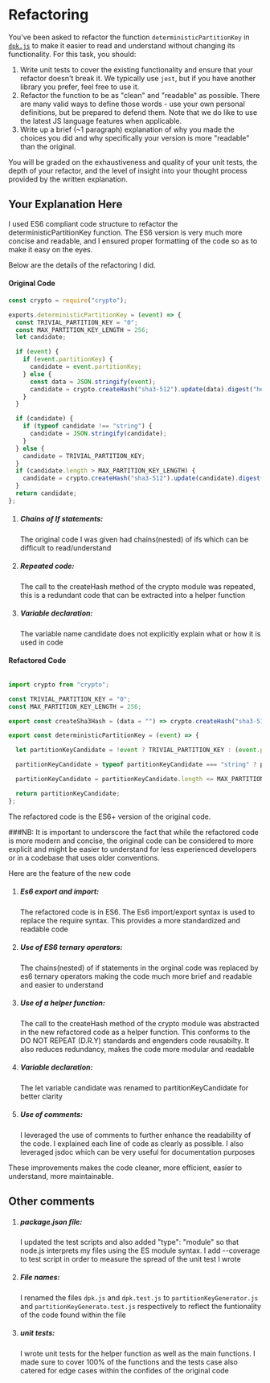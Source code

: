 # Refactoring

You've been asked to refactor the function `deterministicPartitionKey` in [`dpk.js`](dpk.js) to make it easier to read and understand without changing its functionality. For this task, you should:

1. Write unit tests to cover the existing functionality and ensure that your refactor doesn't break it. We typically use `jest`, but if you have another library you prefer, feel free to use it.
2. Refactor the function to be as "clean" and "readable" as possible. There are many valid ways to define those words - use your own personal definitions, but be prepared to defend them. Note that we do like to use the latest JS language features when applicable.
3. Write up a brief (~1 paragraph) explanation of why you made the choices you did and why specifically your version is more "readable" than the original.

You will be graded on the exhaustiveness and quality of your unit tests, the depth of your refactor, and the level of insight into your thought process provided by the written explanation.

## Your Explanation Here

I used ES6 compliant code structure to refactor the deterministicPartitionKey function. The ES6 version is very much more concise and readable, and I ensured proper formatting of the code so as to make it easy on the eyes.

Below are the details of the refactoring I did.

#### Original Code

```javascript
const crypto = require("crypto");

exports.deterministicPartitionKey = (event) => {
  const TRIVIAL_PARTITION_KEY = "0";
  const MAX_PARTITION_KEY_LENGTH = 256;
  let candidate;

  if (event) {
    if (event.partitionKey) {
      candidate = event.partitionKey;
    } else {
      const data = JSON.stringify(event);
      candidate = crypto.createHash("sha3-512").update(data).digest("hex");
    }
  }

  if (candidate) {
    if (typeof candidate !== "string") {
      candidate = JSON.stringify(candidate);
    }
  } else {
    candidate = TRIVIAL_PARTITION_KEY;
  }
  if (candidate.length > MAX_PARTITION_KEY_LENGTH) {
    candidate = crypto.createHash("sha3-512").update(candidate).digest("hex");
  }
  return candidate;
};


```

1. ##### Chains of If statements:
    The original code I was given had chains(nested) of ifs which can be difficult to read/understand

2. ##### Repeated code:
    The call to the createHash method of the crypto module was repeated, this is a redundant code that can be extracted into a helper function

3. ##### Variable declaration:
    The variable name candidate does not explicitly explain what or how it is used in code

#### Refactored Code

```javascript

import crypto from "crypto";

const TRIVIAL_PARTITION_KEY = "0";
const MAX_PARTITION_KEY_LENGTH = 256;

export const createSha3Hash = (data = "") => crypto.createHash("sha3-512").update(data).digest("hex");

export const deterministicPartitionKey = (event) => {

  let partitionKeyCandidate = !event ? TRIVIAL_PARTITION_KEY : (event.partitionKey || createSha3Hash(JSON.stringify(event)));

  partitionKeyCandidate = typeof partitionKeyCandidate === "string" ? partitionKeyCandidate : JSON.stringify(partitionKeyCandidate);

  partitionKeyCandidate = partitionKeyCandidate.length <= MAX_PARTITION_KEY_LENGTH ? partitionKeyCandidate : createSha3Hash(partitionKeyCandidate);

  return partitionKeyCandidate;
};


```

The refactored code is the ES6+ version of the original code. 

###NB:
It is important to underscore the fact that while the refactored code is more modern and concise, the original code can be considered to more explicit and might be easier to understand for less experienced developers or in a codebase that uses older conventions.

Here are the feature of the new code


1. ##### Es6 export and import:
    The refactored code is in ES6. The Es6 import/export syntax is used to replace the require syntax. This provides a more standardized and readable code

2. ##### Use of ES6 ternary operators:
    The chains(nested) of if statements in the orginal code was replaced by es6 ternary operators making the code much more brief and readable and easier to understand

3. ##### Use of a helper function:
    The call to the createHash method of the crypto module was abstracted in the new refactored code as a helper function. This conforms to the DO NOT REPEAT (D.R.Y) standards and engenders code reusabilty. It also reduces redundancy, makes the code more modular and readable

4. ##### Variable declaration:
    The let variable candidate was renamed to partitionKeyCandidate for better clarity

5. ##### Use of comments:
    I leveraged the use of comments to further enhance the readability of the code. I explained each line of code as clearly as possible. I also leveraged jsdoc which can be very useful for documentation purposes

 These improvements makes the code cleaner, more efficient, easier to understand, more maintainable.

## Other comments


1. #####  package.json file:
    I updated the test scripts and also added "type": "module" so that node.js interprets my files using the ES module syntax. I add --coverage to test script in order to measure the spread of the unit test I wrote

2. ##### File names:
    I renamed the files ```dpk.js``` and ```dpk.test.js``` to ```partitionKeyGenerator.js``` and ```partitionKeyGenerato.test.js``` respectively to reflect the funtionality of the code found within the file

3. ##### unit tests:
    I wrote unit tests for the helper function as well as the main functions. I made sure to cover 100% of the functions and the tests case also catered for edge cases within the confides of the original code

